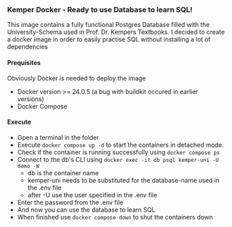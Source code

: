 ### Kemper Docker - Ready to use Database to learn SQL!

This image contains a fully functional Postgres Database filled with the University-Schema used in Prof. Dr. Kempers Textbooks. 
I decided to create a docker image in order to easily practise SQL without installing a lot of dependencies

#### Prequisites
Obviously Docker is needed to deploy the image

- Docker version >= 24.0.5 (a bug with buildkit occured in earlier versions)
- Docker Compose

#### Execute
- Open a terminal in the folder
- Execute `docker compose up -d` to start the containers in detached mode.
- Check if the container is running successfully using `docker compose ps`
- Connect to the db's CLI using `docker exec -it db psql kemper-uni -U demo -W`
  - db is the container name
  - kemper-uni needs to be substituted for the database-name used in the .env file
  - after -U use the user specified in the .env file
- Enter the password from the .env file
- And now you can use the database to learn SQL
- When finished use `docker compose down` to shut the containers down
  
  

